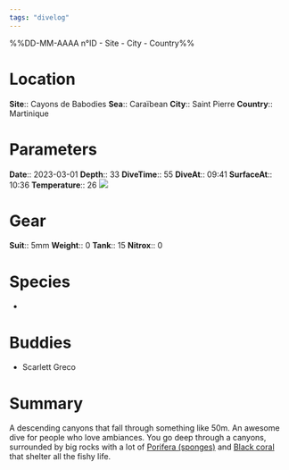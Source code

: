 ```yaml
---
tags: "divelog"
---
```

%%DD-MM-AAAA n°ID - Site - City - Country%%
# Location
**Site**:: Cayons de Babodies
**Sea**:: Caraïbean
**City**:: Saint Pierre
**Country**:: Martinique

# Parameters
**Date**:: 2023-03-01
**Depth**:: 33
**DiveTime**:: 55
**DiveAt**:: 09:41
**SurfaceAt**:: 10:36
**Temperature**:: 26
![](3D2CE41B-8738-489D-BFAF-ED43207EB984_1_201_a.jpeg)
# Gear
**Suit**:: 5mm
**Weight**:: 0
**Tank**:: 15
**Nitrox**:: 0

# Species
- 
# Buddies 
- Scarlett Greco
# Summary
A descending canyons that fall through something like 50m. An awesome dive for people who love ambiances. You go deep through a canyons, surrounded by big rocks with a lot of [Porifera (sponges)](Porifera%20(sponges).md) and [Black coral](Cirrhipathes%20(Black%20coral)%20sp..md) that shelter all the fishy life. 